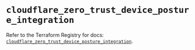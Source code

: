 # `cloudflare_zero_trust_device_posture_integration`

Refer to the Terraform Registry for docs: [`cloudflare_zero_trust_device_posture_integration`](https://registry.terraform.io/providers/cloudflare/cloudflare/4.40.0/docs/resources/zero_trust_device_posture_integration).
